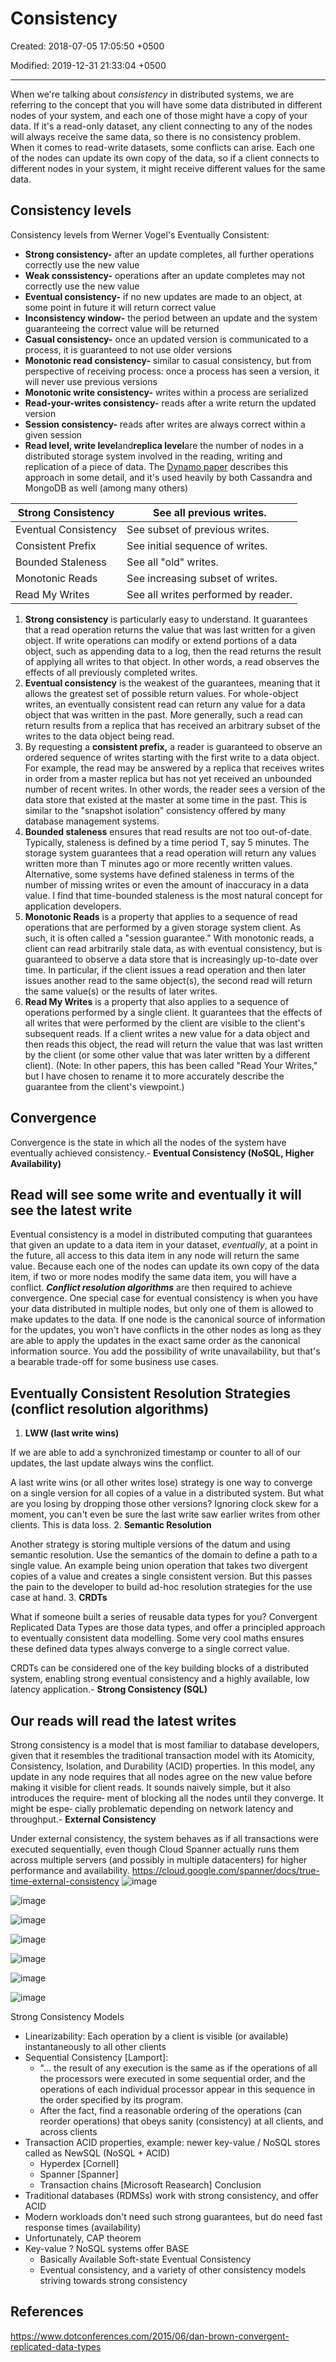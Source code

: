 # Consistency

Created: 2018-07-05 17:05:50 +0500

Modified: 2019-12-31 21:33:04 +0500

---

When we're talking about *consistency* in distributed systems, we are referring to the concept that you will have some data distributed in different nodes of your system, and each one of those might have a copy of your data. If it's a read-only dataset, any client connecting to any of the nodes will always receive the same data, so there is no consistency problem. When it comes to read-write datasets, some conflicts can arise. Each one of the nodes can update its own copy of the data, so if a client connects to different nodes in your system, it might receive different values for the same data.

## Consistency levels

Consistency levels from Werner Vogel's Eventually Consistent:

- **Strong consistency-** after an update completes, all further operations correctly use the new value
- **Weak conssistency-** operations after an update completes may not correctly use the new value
- **Eventual consistency-** if no new updates are made to an object, at some point in future it will return correct value
- **Inconsistency window-** the period between an update and the system guaranteeing the correct value will be returned
- **Casual consistency-** once an updated version is communicated to a process, it is guaranteed to not use older versions
- **Monotonic read consistency-** similar to casual consistency, but from perspective of receiving process: once a process has seen a version, it will never use previous versions
- **Monotonic write consistency-** writes within a process are serialized
- **Read-your-writes consistency-** reads after a write return the updated version
- **Session consistency-** reads after writes are always correct within a given session
- **Read level, write level**and**replica level**are the number of nodes in a distributed storage system involved in the reading, writing and replication of a piece of data. The [Dynamo paper](https://www.allthingsdistributed.com/files/amazon-dynamo-sosp2007.pdf) describes this approach in some detail, and it's used heavily by both Cassandra and MongoDB as well (among many others)

| Strong Consistency   | See all previous writes.            |
|----------------------|-------------------------------------|
| Eventual Consistency | See subset of previous writes.      |
| Consistent Prefix    | See initial sequence of writes.     |
| Bounded Staleness    | See all "old" writes.               |
| Monotonic Reads      | See increasing subset of writes.    |
| Read My Writes       | See all writes performed by reader. |

1. **Strong consistency** is particularly easy to understand. It guarantees that a read operation returns the value that was last written for a given object. If write operations can modify or extend portions of a data object, such as appending data to a log, then the read returns the result of applying all writes to that object. In other words, a read observes the effects of all previously completed writes.
2. **Eventual consistency** is the weakest of the guarantees, meaning that it allows the greatest set of possible return values. For whole-object writes, an eventually consistent read can return any value for a data object that was written in the past. More generally, such a read can return results from a replica that has received an arbitrary subset of the writes to the data object being read.
3. By requesting a **consistent prefix,** a reader is guaranteed to observe an ordered sequence of writes starting with the first write to a data object. For example, the read may be answered by a replica that receives writes in order from a master replica but has not yet received an unbounded number of recent writes. In other words, the reader sees a version of the data store that existed at the master at some time in the past. This is similar to the "snapshot isolation" consistency offered by many database management systems.
4. **Bounded staleness** ensures that read results are not too out-of-date. Typically, staleness is defined by a time period T, say 5 minutes. The storage system guarantees that a read operation will return any values written more than T minutes ago or more recently written values. Alternative, some systems have defined staleness in terms of the number of missing writes or even the amount of inaccuracy in a data value. I find that time-bounded staleness is the most natural concept for application developers.
5. **Monotonic Reads** is a property that applies to a sequence of read operations that are performed by a given storage system client. As such, it is often called a "session guarantee." With monotonic reads, a client can read arbitrarily stale data, as with eventual consistency, but is guaranteed to observe a data store that is increasingly up-to-date over time. In particular, if the client issues a read operation and then later issues another read to the same object(s), the second read will return the same value(s) or the results of later writes.
6. **Read My Writes** is a property that also applies to a sequence of operations performed by a single client. It guarantees that the effects of all writes that were performed by the client are visible to the client's subsequent reads. If a client writes a new value for a data object and then reads this object, the read will return the value that was last written by the client (or some other value that was later written by a different client). (Note: In other papers, this has been called "Read Your Writes," but I have chosen to rename it to more accurately describe the guarantee from the client's viewpoint.)

## Convergence

Convergence is the state in which all the nodes of the system have eventually achieved consistency.-  **Eventual Consistency (NoSQL, Higher Availability)**

## Read will see some write and eventually it will see the latest write

Eventual consistency is a model in distributed computing that guarantees that given an update to a data item in your dataset, *eventually*, at a point in the future, all access to this data item in any node will return the same value. Because each one of the nodes can update its own copy of the data item, if two or more nodes modify the same data item, you will have a conflict. ***Conflict resolution algorithms*** are then required to achieve convergence.
One special case for eventual consistency is when you have your data distributed in multiple nodes, but only one of them is allowed to make updates to the data. If one node is the canonical source of information for the updates, you won't have conflicts in the other nodes as long as they are able to apply the updates in the exact same order as the canonical information source. You add the possibility of write unavailability, but that's a bearable trade-off for some business use cases.

## Eventually Consistent Resolution Strategies (conflict resolution algorithms)

1. **LWW (last write wins)**

If we are able to add a synchronized timestamp or counter to all of our updates, the last update always wins the conflict.

A last write wins (or all other writes lose) strategy is one way to converge on a single version for all copies of a value in a distributed system. But what are you losing by dropping those other versions? Ignoring clock skew for a moment, you can't even be sure the last write saw earlier writes from other clients. This is data loss.
2.  **Semantic Resolution**

Another strategy is storing multiple versions of the datum and using semantic resolution. Use the semantics of the domain to define a path to a single value. An example being union operation that takes two divergent copies of a value and creates a single consistent version. But this passes the pain to the developer to build ad-hoc resolution strategies for the use case at hand.
3.  **CRDTs**

What if someone built a series of reusable data types for you? Convergent Replicated Data Types are those data types, and offer a principled approach to eventually consistent data modelling. Some very cool maths ensures these defined data types always converge to a single correct value.

CRDTs can be considered one of the key building blocks of a distributed system, enabling strong eventual consistency and a highly available, low latency application.-  **Strong Consistency (SQL)**

## Our reads will read the latest writes

Strong consistency is a model that is most familiar to database developers, given that it resembles the traditional transaction model with its Atomicity, Consistency, Isolation, and Durability (ACID) properties. In this model, any update in any node requires that all nodes agree on the new value before making it visible for client reads. It sounds naively simple, but it also introduces the require‐ ment of blocking all the nodes until they converge. It might be espe‐ cially problematic depending on network latency and throughput.-  **External Consistency**

Under external consistency, the system behaves as if all transactions were executed sequentially, even though Cloud Spanner actually runs them across multiple servers (and possibly in multiple datacenters) for higher performance and availability.
<https://cloud.google.com/spanner/docs/true-time-external-consistency>
![image](media/Consistency-image1.png)

![image](media/Consistency-image2.png)

![image](media/Consistency-image3.png)

![image](media/Consistency-image4.png)

![image](media/Consistency-image5.png)

![image](media/Consistency-image6.png)

![image](media/Consistency-image7.png)

Strong Consistency Models

- Linearizability: Each operation by a client is visible (or available) instantaneously to all other clients
- Sequential Consistency [Lamport]:
  - "... the result of any execution is the same as if the operations of all the processors were executed in some sequential order, and the operations of each individual processor appear in this sequence in the order specified by its program.
  - After the fact, find a reasonable ordering of the operations (can reorder operations) that obeys sanity (consistency) at all clients, and across clients
- Transaction ACID properties, example: newer key-value / NoSQL stores called as NewSQL (NoSQL + ACID)
  - Hyperdex [Cornell]
  - Spanner [Spanner]
  - Transaction chains [Microsoft Reasearch]
Conclusion
- Traditional databases (RDMSs) work with strong consistency, and offer ACID
- Modern workloads don't need such strong guarantees, but do need fast response times (availability)
- Unfortunately, CAP theorem
- Key-value ? NoSQL systems offer BASE
  - Basically Available Soft-state Eventual Consistency
  - Eventual consistency, and a variety of other consistency models striving towards strong consistency

## References

<https://www.dotconferences.com/2015/06/dan-brown-convergent-replicated-data-types>
